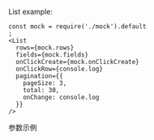 List example:

```
const mock = require('./mock').default
;
<List
  rows={mock.rows}
  fields={mock.fields}
  onClickCreate={mock.onClickCreate}
  onClickRow={console.log}
  pagination={{
    pageSize: 3,
    total: 30,
    onChange: console.log
  }}
/>
```

参数示例
```js { "file": "../mock.js" }
```
